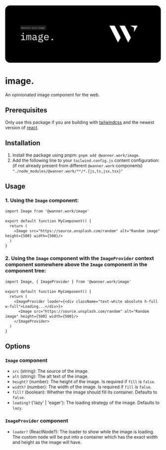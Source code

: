 ![image.](docs/lead.svg)

# image. 

An opinionated image component for the web.

## Prerequisites

Only use this package if you are building with [tailwindcss](https://tailwindcss.com/) and the newest version
of [react](https://react.dev/).

## Installation

1. Install the package using pnpm: `pnpm add @wanner.work/image`.
2. Add the following line to your `tailwind.config.js` content configuration: (if not already present from
   different `@wanner.work` components) `"./node_modules/@wanner.work/**/*.{js,ts,jsx,tsx}"`

## Usage

### 1. Using the `Image` component:

```tsx
import Image from '@wanner.work/image'

export default function MyComponent() {
  return (
    <Image src="https://source.unsplash.com/random" alt="Random image" height={500} width={500}/>
  )
}
```

### 2. Using the `Image` component with the `ImageProvider` context component somewhere above the `Image` component in the component tree:

```tsx
import Image, { ImageProvider } from '@wanner.work/image'

export default function MyComponent() {
  return (
    <ImageProvider loader={<div className="text-white absolute h-full w-full">Loading...</div>}>
      <Image src="https://source.unsplash.com/random" alt="Random image" height={500} width={500}/>
    </ImageProvider>
  )
}
```

## Options

### `Image` component

- `src` (string): The source of the image.
- `alt` (string): The alt text of the image.
- `height?` (number): The height of the image. Is required if `fill` is `false`.
- `width?` (number): The width of the image. Is required if `fill` is `false`.
- `fill?` (boolean): Whether the image should fill its container. Defaults to `false`.
- `loading?` ('lazy' | 'eager'): The loading strategy of the image. Defaults to `lazy`.

### `ImageProvider` component

- `loader?` (ReactNode?): The loader to show while the image is loading. The custom node will be put into a container
  which has the exact width and height as the image will have.
